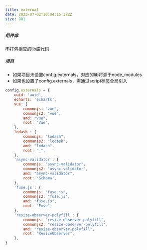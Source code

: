 ```yaml
---
title: external
date: 2023-07-02T10:04:15.322Z
size: 881
---
```

##### 组件库

不打包相应的lib库代码

##### 项目

- 如果项目未设置config.externals，对应的lib将源于node_modules
- 如果也设置了config.externals，需通过script标签全局引入

```javascript
config.externals = {
	uuid: 'uuid',
	echarts: 'echarts',
	vue: {
		commonjs: "vue", 
		commonjs2: "vue", 
		amd: "vue",
		root: "Vue",
	},
	lodash : {
		commonjs: "lodash", 
		commonjs2: "lodash", 
		amd: "lodash",
		root: "_",
	},
	'async-validator': {
		commonjs: "async-validator", 
		commonjs2: "async-validator", 
		amd: "async-validator",
		root: 'Schema',
	},
	'fuse.js': {
		commonjs: "fuse.js",
		commonjs2: "fuse.js", 
		amd: "fuse.js",
		root: "Fuse", 
	},
	'resize-observer-polyfill': {
		commonjs: "resize-observer-polyfill",
		commonjs2: "resize-observer-polyfill", 
		amd: "resize-observer-polyfill",
		root: "ResizeObserver", 
	},
}
```

